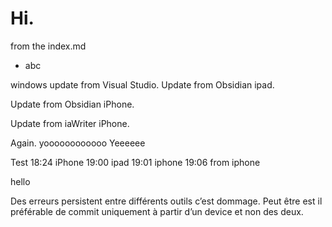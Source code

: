 # Hi. 

from the index.md

- abc

windows update from Visual Studio.
Update from Obsidian ipad.

Update from Obsidian iPhone.

Update from iaWriter iPhone.

Again.
yoooooooooooo
Yeeeeee

Test
18:24 iPhone 
19:00 ipad
19:01 iphone
19:06 from iphone

hello

Des erreurs persistent entre différents outils c’est dommage.
Peut être est il préférable de commit uniquement à partir d’un device et non des deux.